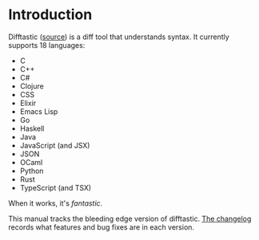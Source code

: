 # Introduction

Difftastic ([source](https://github.com/wilfred/difftastic)) is a diff
tool that understands syntax. It currently supports 18 languages:

* C
* C++
* C#
* Clojure
* CSS
* Elixir
* Emacs Lisp
* Go
* Haskell
* Java
* JavaScript (and JSX)
* JSON
* OCaml
* Python
* Rust
* TypeScript (and TSX)

When it works, it's *fantastic*.

This manual tracks the bleeding edge version of difftastic. [The
changelog](https://github.com/Wilfred/difftastic/blob/master/CHANGELOG.md)
records what features and bug fixes are in each version.
